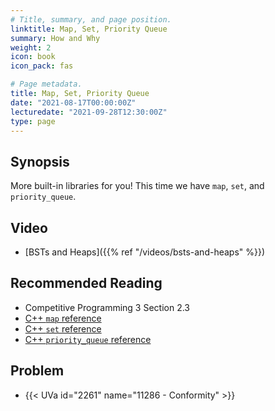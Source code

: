```yaml
---
# Title, summary, and page position.
linktitle: Map, Set, Priority Queue
summary: How and Why
weight: 2
icon: book
icon_pack: fas

# Page metadata.
title: Map, Set, Priority Queue
date: "2021-08-17T00:00:00Z"
lecturedate: "2021-09-28T12:30:00Z"
type: page
---
```


## Synopsis

More built-in libraries for you!  This time we have `map`, `set`, and
`priority_queue`.

## Video

 - [BSTs and Heaps]({{% ref "/videos/bsts-and-heaps" %}})

## Recommended Reading

 - Competitive Programming 3 Section 2.3
 - [C++ `map` reference](http://www.cplusplus.com/reference/map/map/)
 - [C++ `set` reference](http://www.cplusplus.com/reference/set/set/)
 - [C++ `priority_queue` reference](http://www.cplusplus.com/reference/set/set/)

## Problem

 - {{< UVa id="2261" name="11286 - Conformity" >}}
